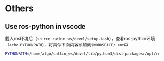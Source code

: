 # Others
## Use ros-python in vscode
载入ros环境后（`source catkin_ws/devel/setup.bash`），查看ros-python环境（`echo PYTHONPATH`），将类似下面内容添加到`$WORKSPACE/.env`中

```bash
PYTHONPATH=/home/algo/catkin_ws/devel/lib/python3/dist-packages:/opt/ros/noetic/lib/python3/dist-packages
```